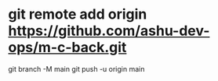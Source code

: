 # git remote add origin https://github.com/ashu-dev-ops/m-c-back.git
git branch -M main
git push -u origin main
